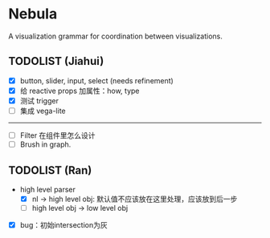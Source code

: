 # Nebula
A visualization grammar for coordination between visualizations.

## TODOLIST (Jiahui)
- [x] button, slider, input, select (needs refinement)
- [x] 给 reactive props 加属性：how, type
- [x] 测试 trigger
- [ ] 集成 vega-lite

---

- [ ] Filter 在组件里怎么设计
- [ ] Brush in graph.

## TODOLIST (Ran)
- high level parser
  - [x] nl -> high level obj: 默认值不应该放在这里处理，应该放到后一步
  - [ ] high level obj -> low level obj
- [x] bug：初始intersection为灰
